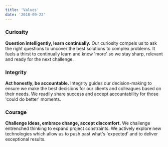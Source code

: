 ```yaml
---
title: 'Values'
date: '2018-09-22'
---
```


### Curiosity
**Question intelligently, learn continually.**
Our curiosity compels us to ask the right questions to uncover the best solutions to complex problems. It fuels a thirst to continually learn and know 'more' so we stay sharp, relevant and ready for the next challenge.

### Integrity
**Act honestly, be accountable.**
Integrity guides our decision-making to ensure we make the best decisions for our clients and colleagues based on their needs. We readily share success and accept accountability for those 'could do better' moments.

### Courage
**Challenge ideas, embrace change, accept discomfort.**
We challenge entrenched thinking to expand project constraints. We actively explore new technologies which allow us to push past what's 'expected' and to deliver exceptional results.
